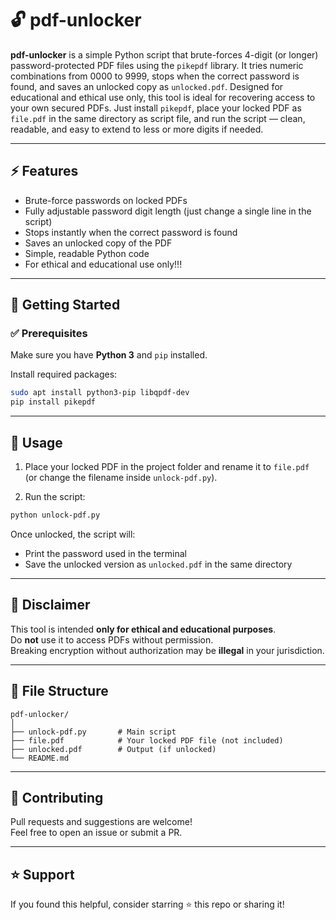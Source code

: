 # 🔓 pdf-unlocker

**pdf-unlocker** is a simple Python script that brute-forces 4-digit (or longer) password-protected PDF files using the `pikepdf` library. It tries numeric combinations from 0000 to 9999, stops when the correct password is found, and saves an unlocked copy as `unlocked.pdf`. Designed for educational and ethical use only, this tool is ideal for recovering access to your own secured PDFs. Just install `pikepdf`, place your locked PDF as `file.pdf` in the same directory as script file, and run the script — clean, readable, and easy to extend to less or more digits if needed.

---

## ⚡ Features

- Brute-force passwords on locked PDFs
- Fully adjustable password digit length (just change a single line in the script)
- Stops instantly when the correct password is found
- Saves an unlocked copy of the PDF
- Simple, readable Python code
- For ethical and educational use only!!!

---

## 🚀 Getting Started

### ✅ Prerequisites

Make sure you have **Python 3** and `pip` installed.

Install required packages:

```bash
sudo apt install python3-pip libqpdf-dev
pip install pikepdf
```

---

## 📂 Usage

1. Place your locked PDF in the project folder and rename it to `file.pdf`  
   (or change the filename inside `unlock-pdf.py`).

2. Run the script:

```bash
python unlock-pdf.py
```

Once unlocked, the script will:
- Print the password used in the terminal
- Save the unlocked version as `unlocked.pdf` in the same directory

---

## 🔐 Disclaimer

This tool is intended **only for ethical and educational purposes**.  
Do **not** use it to access PDFs without permission.  
Breaking encryption without authorization may be **illegal** in your jurisdiction.

---

## 📁 File Structure

```
pdf-unlocker/
│
├── unlock-pdf.py       # Main script
├── file.pdf            # Your locked PDF file (not included)
├── unlocked.pdf        # Output (if unlocked)
└── README.md
```

---

## 🤝 Contributing

Pull requests and suggestions are welcome!  
Feel free to open an issue or submit a PR.

---

## ⭐️ Support

If you found this helpful, consider starring ⭐ this repo or sharing it!
